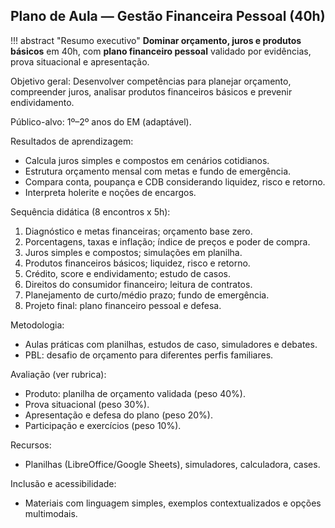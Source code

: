 ## Plano de Aula — Gestão Financeira Pessoal (40h)

!!! abstract "Resumo executivo"
    **Dominar orçamento, juros e produtos básicos** em 40h, com **plano financeiro pessoal** validado por evidências, prova situacional e apresentação.

Objetivo geral: Desenvolver competências para planejar orçamento, compreender juros, analisar produtos financeiros básicos e prevenir endividamento.

Público-alvo: 1º–2º anos do EM (adaptável).

Resultados de aprendizagem:
- Calcula juros simples e compostos em cenários cotidianos.
- Estrutura orçamento mensal com metas e fundo de emergência.
- Compara conta, poupança e CDB considerando liquidez, risco e retorno.
- Interpreta holerite e noções de encargos.

Sequência didática (8 encontros x 5h):
1. Diagnóstico e metas financeiras; orçamento base zero.
2. Porcentagens, taxas e inflação; índice de preços e poder de compra.
3. Juros simples e compostos; simulações em planilha.
4. Produtos financeiros básicos; liquidez, risco e retorno.
5. Crédito, score e endividamento; estudo de casos.
6. Direitos do consumidor financeiro; leitura de contratos.
7. Planejamento de curto/médio prazo; fundo de emergência.
8. Projeto final: plano financeiro pessoal e defesa.

Metodologia:
- Aulas práticas com planilhas, estudos de caso, simuladores e debates.
- PBL: desafio de orçamento para diferentes perfis familiares.

Avaliação (ver rubrica):
- Produto: planilha de orçamento validada (peso 40%).
- Prova situacional (peso 30%).
- Apresentação e defesa do plano (peso 20%).
- Participação e exercícios (peso 10%).

Recursos:
- Planilhas (LibreOffice/Google Sheets), simuladores, calculadora, cases.

Inclusão e acessibilidade:
- Materiais com linguagem simples, exemplos contextualizados e opções multimodais.


